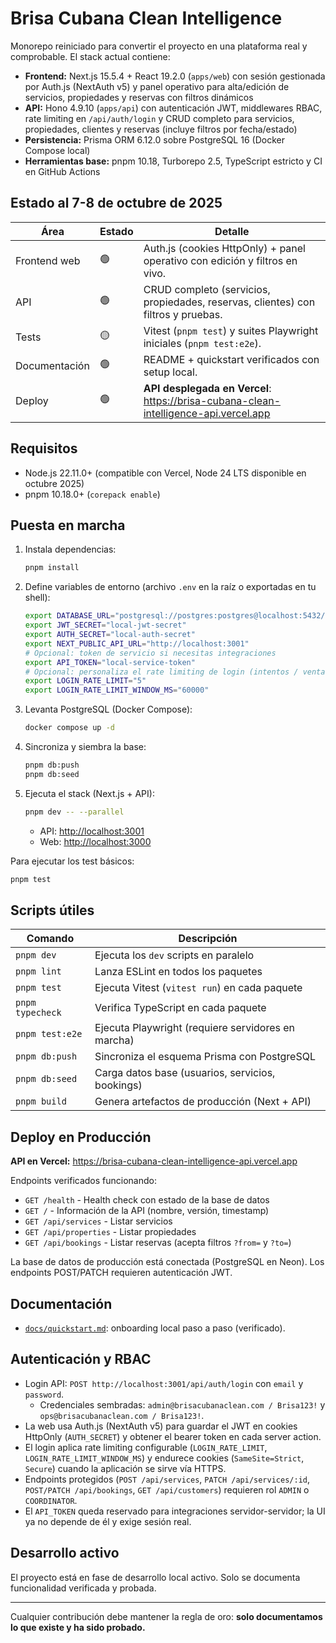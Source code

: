 # Brisa Cubana Clean Intelligence

Monorepo reiniciado para convertir el proyecto en una plataforma real y comprobable. El stack actual contiene:

- **Frontend:** Next.js 15.5.4 + React 19.2.0 (`apps/web`) con sesión gestionada por Auth.js (NextAuth v5) y panel operativo para alta/edición de servicios, propiedades y reservas con filtros dinámicos
- **API:** Hono 4.9.10 (`apps/api`) con autenticación JWT, middlewares RBAC, rate limiting en `/api/auth/login` y CRUD completo para servicios, propiedades, clientes y reservas (incluye filtros por fecha/estado)
- **Persistencia:** Prisma ORM 6.12.0 sobre PostgreSQL 16 (Docker Compose local)
- **Herramientas base:** pnpm 10.18, Turborepo 2.5, TypeScript estricto y CI en GitHub Actions

## Estado al 7-8 de octubre de 2025

| Área          | Estado | Detalle                                                                              |
| ------------- | ------ | ------------------------------------------------------------------------------------ |
| Frontend web  | 🟢     | Auth.js (cookies HttpOnly) + panel operativo con edición y filtros en vivo.          |
| API           | 🟢     | CRUD completo (servicios, propiedades, reservas, clientes) con filtros y pruebas.    |
| Tests         | 🟡     | Vitest (`pnpm test`) y suites Playwright iniciales (`pnpm test:e2e`).                |
| Documentación | 🟢     | README + quickstart verificados con setup local.                                     |
| Deploy        | 🟢     | **API desplegada en Vercel**: https://brisa-cubana-clean-intelligence-api.vercel.app |

## Requisitos

- Node.js 22.11.0+ (compatible con Vercel, Node 24 LTS disponible en octubre 2025)
- pnpm 10.18.0+ (`corepack enable`)

## Puesta en marcha

1. Instala dependencias:
   ```bash
   pnpm install
   ```
2. Define variables de entorno (archivo `.env` en la raíz o exportadas en tu shell):
   ```bash
   export DATABASE_URL="postgresql://postgres:postgres@localhost:5432/brisa"
   export JWT_SECRET="local-jwt-secret"
   export AUTH_SECRET="local-auth-secret"
   export NEXT_PUBLIC_API_URL="http://localhost:3001"
   # Opcional: token de servicio si necesitas integraciones
   export API_TOKEN="local-service-token"
   # Opcional: personaliza el rate limiting de login (intentos / ventana en ms)
   export LOGIN_RATE_LIMIT="5"
   export LOGIN_RATE_LIMIT_WINDOW_MS="60000"
   ```
3. Levanta PostgreSQL (Docker Compose):
   ```bash
   docker compose up -d
   ```
4. Sincroniza y siembra la base:
   ```bash
   pnpm db:push
   pnpm db:seed
   ```
5. Ejecuta el stack (Next.js + API):

   ```bash
   pnpm dev -- --parallel
   ```

   - API: <http://localhost:3001>
   - Web: <http://localhost:3000>

Para ejecutar los test básicos:

```bash
pnpm test
```

## Scripts útiles

| Comando          | Descripción                                        |
| ---------------- | -------------------------------------------------- |
| `pnpm dev`       | Ejecuta los `dev` scripts en paralelo              |
| `pnpm lint`      | Lanza ESLint en todos los paquetes                 |
| `pnpm test`      | Ejecuta Vitest (`vitest run`) en cada paquete      |
| `pnpm typecheck` | Verifica TypeScript en cada paquete                |
| `pnpm test:e2e`  | Ejecuta Playwright (requiere servidores en marcha) |
| `pnpm db:push`   | Sincroniza el esquema Prisma con PostgreSQL        |
| `pnpm db:seed`   | Carga datos base (usuarios, servicios, bookings)   |
| `pnpm build`     | Genera artefactos de producción (Next + API)       |

## Deploy en Producción

**API en Vercel:** https://brisa-cubana-clean-intelligence-api.vercel.app

Endpoints verificados funcionando:

- `GET /health` - Health check con estado de la base de datos
- `GET /` - Información de la API (nombre, versión, timestamp)
- `GET /api/services` - Listar servicios
- `GET /api/properties` - Listar propiedades
- `GET /api/bookings` - Listar reservas (acepta filtros `?from=` y `?to=`)

La base de datos de producción está conectada (PostgreSQL en Neon). Los endpoints POST/PATCH requieren autenticación JWT.

## Documentación

- [`docs/quickstart.md`](docs/quickstart.md): onboarding local paso a paso (verificado).

## Autenticación y RBAC

- Login API: `POST http://localhost:3001/api/auth/login` con `email` y `password`.
  - Credenciales sembradas: `admin@brisacubanaclean.com / Brisa123!` y `ops@brisacubanaclean.com / Brisa123!`.
- La web usa Auth.js (NextAuth v5) para guardar el JWT en cookies HttpOnly (`AUTH_SECRET`) y obtener el bearer token en cada server action.
- El login aplica rate limiting configurable (`LOGIN_RATE_LIMIT`, `LOGIN_RATE_LIMIT_WINDOW_MS`) y endurece cookies (`SameSite=Strict`, `Secure`) cuando la aplicación se sirve vía HTTPS.
- Endpoints protegidos (`POST /api/services`, `PATCH /api/services/:id`, `POST/PATCH /api/bookings`, `GET /api/customers`) requieren rol `ADMIN` o `COORDINATOR`.
- El `API_TOKEN` queda reservado para integraciones servidor-servidor; la UI ya no depende de él y exige sesión real.

## Desarrollo activo

El proyecto está en fase de desarrollo local activo. Solo se documenta funcionalidad verificada y probada.

---

Cualquier contribución debe mantener la regla de oro: **solo documentamos lo que existe y ha sido probado.**
